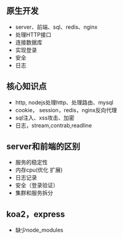 ## 原生开发
- server、前端、sql、redis、nginx
- 处理HTTP接口
- 连接数据库
- 实现登录
- 安全
- 日志
## 核心知识点
- http, nodejs处理http、处理路由、mysql
- cookie， session，redis，nginx反向代理
- sql注入、xss攻击、加密
- 日志，stream,contrab,readline
## server和前端的区别
- 服务的稳定性
- 内存cpu(优化 扩展)
- 日志记录
- 安全（登录验证）
- 集群和服务拆分
## koa2，express
- 缺少node_modules
